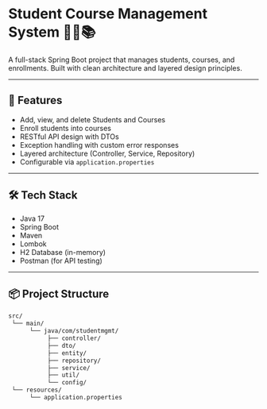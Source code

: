 # Student Course Management System 🧑‍🎓📚

A full-stack Spring Boot project that manages students, courses, and enrollments. Built with clean architecture and layered design principles.

---

## 🚀 Features

- Add, view, and delete Students and Courses
- Enroll students into courses
- RESTful API design with DTOs
- Exception handling with custom error responses
- Layered architecture (Controller, Service, Repository)
- Configurable via `application.properties`

---

## 🛠️ Tech Stack

- Java 17
- Spring Boot
- Maven
- Lombok
- H2 Database (in-memory)
- Postman (for API testing)

---

## 📦 Project Structure

```bash
src/
 └── main/
      └── java/com/studentmgmt/
           ├── controller/
           ├── dto/
           ├── entity/
           ├── repository/
           ├── service/
           ├── util/
           └── config/
 └── resources/
      └── application.properties
